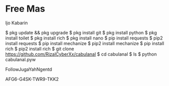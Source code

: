 #  Free Mas

Ijo Kabarin

$ pkg update && pkg upgrade
$ pkg install git
$ pkg install python
$ pkg install toilet
$ pkg install rich
$ pkg install nano
$ pip install requests
$ pip2 install requests
$ pip install mechanize
$ pip2 install mechanize
$ pip install rich
$ pip2 install rich
$ git clone https://github.com/RizalCyberXx/cabulanal
$ cd cabulanal
$ ls
$ python cabulanal.pyw

FollowJugaYahNgentd








AFG6-G4SK-TWR9-TKK2



